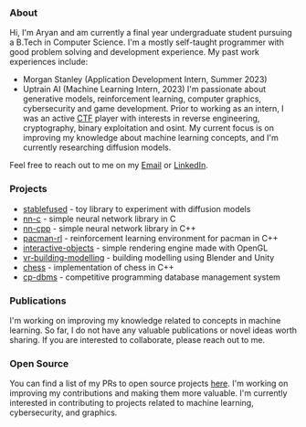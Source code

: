 ### About

Hi, I'm Aryan and am currently a final year undergraduate student pursuing a B.Tech in Computer Science. I'm a mostly self-taught programmer with good problem solving and development experience. My past work experiences include:
- Morgan Stanley (Application Development Intern, Summer 2023)
- Uptrain AI (Machine Learning Intern, 2023)
I'm passionate about generative models, reinforcement learning, computer graphics, cybersecurity and game development. Prior to working as an intern, I was an active [CTF](https://en.wikipedia.org/wiki/Capture_the_flag_(cybersecurity)) player with interests in reverse engineering, cryptography, binary exploitation and osint. My current focus is on improving my knowledge about machine learning concepts, and I'm currently researching diffusion models.

Feel free to reach out to me on my [Email](mailto:contact.aryanvs@gmail.com) or [LinkedIn](https://www.linkedin.com/in/aryanvs/). 

### Projects

- [stablefused](https://github.com/a-r-r-o-w/stablefused) - toy library to experiment with diffusion models
- [nn-c](https://github.com/a-r-r-o-w/ml/tree/master/label-classification/c/handwritten-digit-classifier) - simple neural network library in C
- [nn-cpp](https://github.com/a-r-r-o-w/ml/tree/master/label-classification/cpp/fashion-mnist-classifier) - simple neural network library in C++
- [pacman-rl](https://github.com/a-r-r-o-w/pacman-rl) - reinforcement learning environment for pacman in C++
- [interactive-objects](https://github.com/a-r-r-o-w/opengl/tree/master/interactive-objects) - simple rendering engine made with OpenGL
- [vr-building-modelling](https://github.com/a-r-r-o-w/building-modelling-vr) - building modelling using Blender and Unity
- [chess](https://github.com/a-r-r-o-w/chess) - implementation of chess in C++
- [cp-dbms](https://github.com/a-r-r-o-w/competitive-programming-dbms) - competitive programming database management system

### Publications

I'm working on improving my knowledge related to concepts in machine learning. So far, I do not have any valuable publications or novel ideas worth sharing. If you are interested to collaborate, please reach out to me.

### Open Source

You can find a list of my PRs to open source projects [here](https://github.com/pulls?q=is%3Apr+author%3Aa-r-r-o-w+is%3Apublic). I'm working on improving my contributions and making them more valuable. I'm currently interested in contributing to projects related to machine learning, cybersecurity, and graphics.
